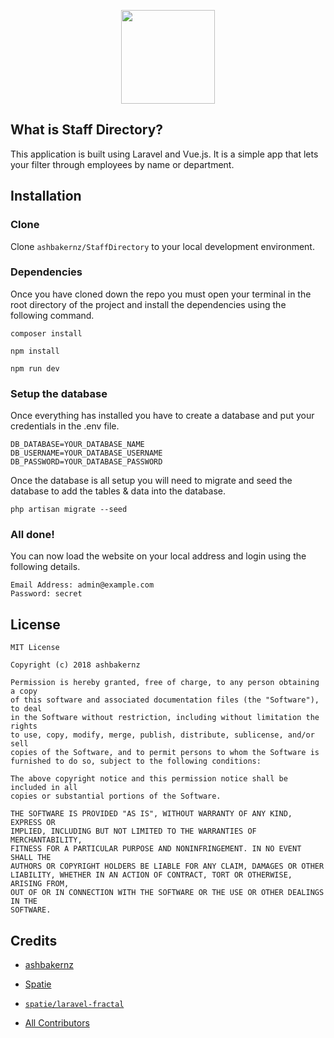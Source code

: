 <p align="center"><a href="https://github.com/ashbakernz/staffdirectory"><img height="150" src="https://i.imgur.com/iA19zjG.png"></a></p>

## What is Staff Directory?

This application is built using Laravel and Vue.js. It is a simple app that lets your filter through employees by name or department.

## Installation

### Clone
Clone `ashbakernz/StaffDirectory` to your local development environment.

### Dependencies
Once you have cloned down the repo you must open your terminal in the root directory of the project and install the dependencies using the following command.

`composer install`

`npm install`

`npm run dev`

### Setup the database
Once everything has installed you have to create a database and put your credentials in the .env file.

```
DB_DATABASE=YOUR_DATABASE_NAME
DB_USERNAME=YOUR_DATABASE_USERNAME
DB_PASSWORD=YOUR_DATABASE_PASSWORD
```

Once the database is all setup you will need to migrate and seed the database to add the tables & data into the database.

`php artisan migrate --seed`

### All done!

You can now load the website on your local address and login using the following details.

```
Email Address: admin@example.com
Password: secret
```

## License
```
MIT License

Copyright (c) 2018 ashbakernz

Permission is hereby granted, free of charge, to any person obtaining a copy
of this software and associated documentation files (the "Software"), to deal
in the Software without restriction, including without limitation the rights
to use, copy, modify, merge, publish, distribute, sublicense, and/or sell
copies of the Software, and to permit persons to whom the Software is
furnished to do so, subject to the following conditions:

The above copyright notice and this permission notice shall be included in all
copies or substantial portions of the Software.

THE SOFTWARE IS PROVIDED "AS IS", WITHOUT WARRANTY OF ANY KIND, EXPRESS OR
IMPLIED, INCLUDING BUT NOT LIMITED TO THE WARRANTIES OF MERCHANTABILITY,
FITNESS FOR A PARTICULAR PURPOSE AND NONINFRINGEMENT. IN NO EVENT SHALL THE
AUTHORS OR COPYRIGHT HOLDERS BE LIABLE FOR ANY CLAIM, DAMAGES OR OTHER
LIABILITY, WHETHER IN AN ACTION OF CONTRACT, TORT OR OTHERWISE, ARISING FROM,
OUT OF OR IN CONNECTION WITH THE SOFTWARE OR THE USE OR OTHER DEALINGS IN THE
SOFTWARE.
```

## Credits
- [ashbakernz](https://ashbakernz.com)
- [Spatie](https://github.com/spatie)
 - [`spatie/laravel-fractal`](https://github.com/spatie/laravel-fractal)


- [All Contributors](../../contributors)
